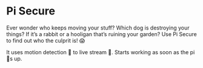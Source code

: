 # Pi Secure

Ever wonder who keeps moving your stuff? Which dog is destroying your things? If it’s a rabbit
or a hooligan that’s ruining your garden? Use Pi Secure to find out who the culprit is! 😱

It uses motion detection 👋 to live stream 🎥. Starts working as soon as the pi 👢s up. 
